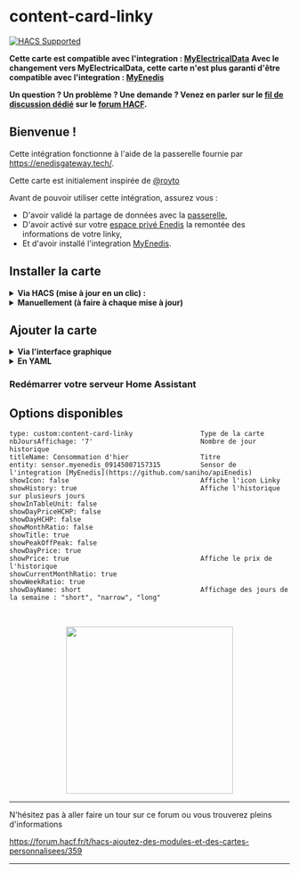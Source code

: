 # content-card-linky
[![HACS Supported](https://img.shields.io/badge/HACS-Supported-green.svg)](https://github.com/custom-components/hacs)

**Cette carte est compatible avec l'integration : [MyElectricalData](https://github.com/MyElectricalData/myelectricaldata)**
**Avec le changement vers MyElectricalData, cette carte n'est plus garanti d'être compatible avec l'integration : [MyEnedis](https://github.com/saniho/apiEnedis)**


**Un question ? Un problème ? Une demande ? Venez en parler sur le [fil de discussion dédié](https://forum.hacf.fr/t/sensor-pour-enedis-apienedis/935) sur le [forum HACF](https://forum.hacf.fr/).**

## Bienvenue !

Cette intégration fonctionne à l'aide de la passerelle fournie par https://enedisgateway.tech/.

Cette carte est initialement inspirée de [@royto](https://github.com/royto/linky-card)

Avant de pouvoir utiliser cette intégration, assurez vous : 
* D'avoir validé la partage de données avec la [passerelle](https://enedisgateway.tech/),
* D'avoir activé sur votre [espace privé Enedis](https://mon-compte-client.enedis.fr/) la remontée des informations de votre linky,
* Et d'avoir installé l'integration [MyEnedis](https://github.com/saniho/apiEnedis).

## Installer la carte
<details>
  <summary><b>Via HACS (mise à jour en un clic) : </b></summary><br>
 
* Ouvrez HACS, cliquez sur `Frontend`, puis selectionnez le menu 3 points en haut à droite.
 
 *si vous n'avez pas HACS, pour l'installer cela se passe ici : [HACS : Ajoutez des modules et des cartes personnalisées](https://forum.hacf.fr/t/hacs-ajoutez-des-modules-et-des-cartes-personnalisees/359)
 
* Ajoutez le dépot personnalisé : `https://github.com/saniho/content-card-linky`

* Choisir la catégorie `Lovelace`

* Cliquez sur le bouton `Installer` de la carte
 
* Cliquez sur le bouton `Installer` de la popup
 
* La carte est maintenant rouge, signifiant qu'un redémarrage du serveur Home Assistant est nécessaire

* Accédez à la vue `Contrôle du serveur` (`Configuration` -> `Contrôle du serveur`), puis cliquez sur le bouton `Redémarrer` dans la zone `Gestion du serveur`
</details>

<details>
  <summary><b>Manuellement (à faire à chaque mise à jour)</b></summary>
* Telecharger le fichier [content-card-linky.js](https://github.com/saniho/content-card-linky/blob/main/content-card-linky.js) et le dossier [images](https://github.com/saniho/content-card-linky/tree/main/images) 
  
* Les mettre dans votre repertoire `www` et l'ajouter dans l'interface ressource
  
* Configurez la ressource dans votre fichier de configuration.
  
```
resources:
  - url: /hacsfiles/content-card-linky/content-card-linky.js
    type: module
```
</details>

## Ajouter la carte
<details>
  <summary><b>Via l'interface graphique</b></summary>
  * Ajoutez une carte via l'interface graphique, et configurez les options comme vous le désirez.  

</details>
<details>
  <summary><b>En YAML</b></summary>
  * Dans votre éditeur lovelace, ajouter ceci :

````
type: 'custom:content-card-linky'
entity: sensor.myenedis
````
</details>

### Redémarrer votre serveur Home Assistant

## Options disponibles

  ````
type: custom:content-card-linky                 Type de la carte
nbJoursAffichage: '7'                           Nombre de jour historique
titleName: Consommation d'hier                  Titre
entity: sensor.myenedis_09145007157315          Sensor de l'integration [MyEnedis](https://github.com/saniho/apiEnedis)
showIcon: false                                 Affiche l'icon Linky
showHistory: true                               Affiche l'historique sur plusieurs jours
showInTableUnit: false                          
showDayPriceHCHP: false
showDayHCHP: false                              
showMonthRatio: false                           
showTitle: true                                 
showPeakOffPeak: false
showDayPrice: true                              
showPrice: true                                 Affiche le prix de l'historique
showCurrentMonthRatio: true                     
showWeekRatio: true                             
showDayName: short                              Affichage des jours de la semaine : "short", "narrow", "long"
````

<br>
 <p align="center">
<img src="https://github.com/saniho/content-card-linky/raw/main/linky.png" height="300"/>
 <br>
 </p>

**************

N'hésitez pas à aller faire un tour sur ce forum ou vous trouverez pleins d'informations

https://forum.hacf.fr/t/hacs-ajoutez-des-modules-et-des-cartes-personnalisees/359 

*************
